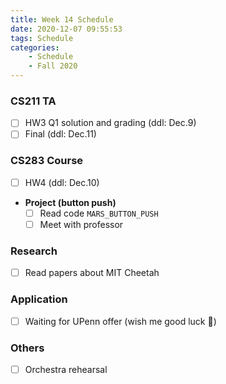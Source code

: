 ```yaml
---
title: Week 14 Schedule
date: 2020-12-07 09:55:53
tags: Schedule
categories:
    - Schedule
    - Fall 2020
---
```


### CS211 TA
- [ ] HW3 Q1 solution and grading (ddl: Dec.9)
- [ ] Final (ddl: Dec.11)

### CS283 Course
- [ ] HW4 (ddl: Dec.10)

* **Project (button push)**
    - [ ] Read code `MARS_BUTTON_PUSH`
    - [ ] Meet with professor

### Research
- [ ] Read papers about MIT Cheetah

### Application
- [ ] Waiting for UPenn offer (wish me good luck 🙏)

### Others
- [ ] Orchestra rehearsal